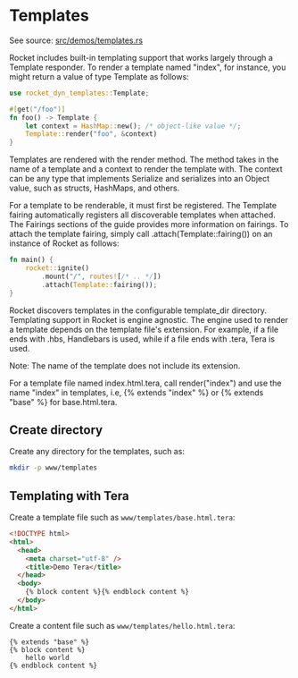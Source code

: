 # Templates

See source:
[src/demos/templates.rs](../../src/demos/templates.rs)

Rocket includes built-in templating support that works largely through a
Template responder. To render a template named "index", for instance, you
might return a value of type Template as follows:

```rust
use rocket_dyn_templates::Template;

#[get("/foo")]
fn foo() -> Template {
    let context = HashMap::new(); /* object-like value */;
    Template::render("foo", &context)
}
```

Templates are rendered with the render method. The method takes in the name of a
template and a context to render the template with. The context can be any type
that implements Serialize and serializes into an Object value, such as structs,
HashMaps, and others.

For a template to be renderable, it must first be registered. The Template
fairing automatically registers all discoverable templates when attached. The
Fairings sections of the guide provides more information on fairings. To attach
the template fairing, simply call .attach(Template::fairing()) on an instance of
Rocket as follows:

```rust
fn main() {
    rocket::ignite()
        .mount("/", routes![/* .. */])
        .attach(Template::fairing());
}
```

Rocket discovers templates in the configurable template_dir directory.
Templating support in Rocket is engine agnostic. The engine used to render a
template depends on the template file's extension. For example, if a file ends
with .hbs, Handlebars is used, while if a file ends with .tera, Tera is used.

Note: The name of the template does not include its extension.

For a template file named index.html.tera, call render("index") and use the name
"index" in templates, i.e, {% extends "index" %} or {% extends "base" %} for
base.html.tera.


## Create directory

Create any directory for the templates, such as:

```sh
mkdir -p www/templates
```


## Templating with Tera
 
Create a template file such as `www/templates/base.html.tera`:

```html
<!DOCTYPE html>
<html>
  <head>
    <meta charset="utf-8" />
    <title>Demo Tera</title>
  </head>
  <body>
    {% block content %}{% endblock content %}
  </body>
</html>
```

Create a content file such as `www/templates/hello.html.tera`:

```tera
{% extends "base" %}
{% block content %}
    hello world
{% endblock content %}
```

